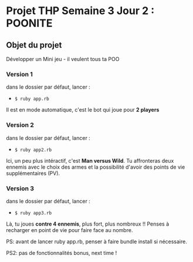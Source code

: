 # Projet THP Semaine 3 Jour 2 : POONITE

## Objet du projet
Développer un Mini jeu - il veulent tous ta POO

### Version 1
dans le dossier par défaut, lancer :
- ```$ ruby app.rb```

Il est en mode automatique, c'est le bot qui joue pour **2 players**

### Version 2
dans le dossier par défaut, lancer :
- ```$ ruby app2.rb```

Ici, un peu plus intéractif, c'est **Man versus Wild**. Tu affronteras deux ennemis avec le choix des armes et la possibilité d'avoir des points de vie supplémentaires (PV).

### Version 3
dans le dossier par défaut, lancer :
- ```$ ruby app3.rb```

Là, tu joues **contre 4 ennemis**, plus fort, plus nombreux !! Penses à recharger en point de vie pour faire face au nombre.

PS: avant de lancer ruby app.rb, penser à faire bundle install si nécessaire.

PS2: pas de fonctionnalités bonus, next time !



